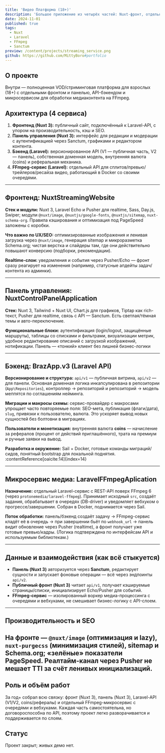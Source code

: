 ```yaml
---
title: 'Видео Платформа (18+)'
description: 'Большое приложение из четырёх частей: Nuxt-фронт, отдельная Nuxt-панель, Laravel-API и Laravel-сервис для FFmpeg.'
date: 2024-11-01
published: true
tags:
  - Nuxt
  - Laravel
  - FFmpeg
  - Sanctum
preview: /content/projects/streaming_service.png
github: https://github.com/MittyBoro#portfolio
---
```


## О проекте

Внутри — полноценная VOD/стриминговая платформа для взрослых (18+) с отдельными фронтом и панелью, API-бэкендом и микросервисом для обработки медиаконтента на FFmpeg.

## Архитектура (4 сервиса)

1. **Фронтенд (Nuxt 3):** публичный сайт, подключённый к Laravel-API, с упором на производительность, кэш и SEO.
2. **Панель управления (Nuxt 3):** интерфейс для редакции и модерации с аутентификацией через Sanctum, графиками и редактором контента.
3. **Бэкенд (Laravel):** версионированное API (V1 — публичная часть, V2 — панель), собственная доменная модель, внутренняя валюта (coins) и реферальная механика.
4. **FFmpeg-сервис (Laravel):** отдельный API для сплитов/превью/трейлеров/ресайза видео, работающий в Docker со своими очередями.

---

## Фронтенд: NuxtStreamingWebsite

**Стек и модули:** Nuxt 3, Laravel Echo и Pusher для realtime, Sass, Day.js, Swiper; модули `@nuxt/image`, `@nuxtjs/google-fonts`, `@nuxtjs/sitemap`, `nuxt-schema-org`. Правила кэширования и оптимизация под PageSpeed заложены с коробки.

**Что важно по UX/SEO:** оптимизированные изображения и ленивая загрузка через `@nuxt/image`, генерация sitemap и микроразметка Schema.org; чистая верстка и слайдеры там, где они действительно повышают конверсию (подборки, рекомендации).

**Realtime-слои:** уведомления и события через Pusher/Echo — фронт сразу реагирует на изменения (например, статусные апдейты задач/контента из админки).

---

## Панель управления: NuxtControlPanelApplication

**Стек:** Nuxt 3, Tailwind + Nuxt UI, Chart.js для графиков, Tiptap как rich-текст, Pusher для realtime, связь с API — Sanctum. Есть светлая/тёмная темы и авто-переключение.

**Функциональные блоки:** аутентификация (login/logout, защищённые маршруты), таблицы со списками и фильтрами, визуализации метрик, удобное редактирование описаний с загрузкой изображений, нотификации. Панель — «тонкий» клиент без лишней бизнес-логики

---

## Бэкенд: BrazApp.v3 (Laravel API)

**Версионирование и структура:** `api/v1` — публичная витрина, `api/v2` — для панели. Основная доменная логика инкапсулирована в репозитории (`App\Repositories`), контроллер → репозиторий и репозиторий → модель меппятся по соглашениям нейминга.

**Миграции и макросы схемы:** сервис-провайдер с макросами упрощает часто повторяемые поля: SEO-мета, публикация (флаги/дата), `slug`, привязки к пользователю, валюта. Это ускоряет вывод новых сущностей без болтовни в миграциях.

**Пользователи и монетизация:** внутренняя валюта **coins** — начисление за рефералов (процент от действий приглашённого), трата на премиум и ручные заявки на вывод.

**Разработка и окружение:** Sail + Docker, готовые команды миграций/сидов, понятный bootstrap для локальной поднятия. :contentReference[oaicite:14]{index=14}

---

## Микросервис медиа: LaravelFFmpegAplication

**Назначение:** отдельный Laravel-сервис с REST-API поверх FFmpeg 6 (через `protonemedia/laravel-ffmpeg`). Принимает исходный `src`, создаёт задания, обрабатывает в очередях (DB-driver) и уведомляет вебхуком о прогрессе/завершении. Собран в Docker, поднимается через Sail.

**Поток обработки:** панель/бэкенд создаёт задачу → FFmpeg-сервис кладёт её в очередь → при завершении бьёт по `webhook_url` → панель видит обновление через Pusher (realtime), а фронт получает уже готовые превью/кадры. (Логика подтверждена по интерфейсам API и используемым библиотекам.)

---

## Данные и взаимодействия (как всё стыкуется)

- **Панель (Nuxt 3)** авторизуется через **Sanctum**, редактирует сущности и запускает фоновые операции — всё через эндпоинты `api/v2`.
- **Публичный фронт (Nuxt 3)** читает `api/v1`, получает кэшируемые страницы/списки, инициализирует Echo/Pusher для событий.
- **FFmpeg-сервис** — изолированный воркер медиа-процессинга с очередями и вебхуками, не смешивает бизнес-логику с API-слоем.

---

## Производительность и SEO

## На фронте — `@nuxt/image` (оптимизация и lazy), `nuxt-purgecss` (минимизация стилей), sitemap и Schema.org; «зелёные» показатели PageSpeed. Реалтайм-канал через Pusher не мешает TTI за счёт ленивых инициализаций.

## Роль и объём работ

За год+ собрал всю связку: фронт (Nuxt 3), панель (Nuxt 3), Laravel-API (V1/V2, coins/рефералы) и отдельный FFmpeg-микросервис с очередями и вебхуками. Каждая часть самостоятельна, но договороспособна по API, поэтому проект легко разворачивается и поддерживается по слоям.

## Статус

Проект закрыт; живых демо нет.
